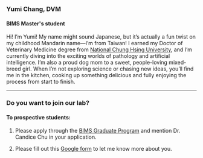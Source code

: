 ### Yumi Chang, DVM
#### BIMS Master's student


Hi! I’m Yumi! My name might sound Japanese, but it’s actually a fun twist on my childhood Mandarin name—I’m from Taiwan! I earned my Doctor of Veterinary Medicine degree from [National Chung Hsing University](https://www.nchu.edu.tw/en-index), and I’m currently diving into the exciting worlds of pathology and artificial intelligence. I’m also a proud dog mom to a sweet, people-loving mixed-breed girl. When I’m not exploring science or chasing new ideas, you’ll find me in the kitchen, cooking up something delicious and fully enjoying the process from start to finish.

---

### Do you want to join our lab?


#### To prospective students:


1. Please apply through the [BIMS Graduate Program](https://vetmed.tamu.edu/bims-graduate-program/) and mention Dr. Candice Chu in your application. 

2. Please fill out this [Google form](https://docs.google.com/forms/d/e/1FAIpQLSda8VR-FEFbseoXFtjCj6U6vWOKNZq8_5Dss_p7o4mzxRzaFQ/viewform?usp=header) to let me know more about you.